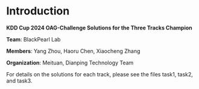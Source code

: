 
# Introduction

**KDD Cup 2024 OAG-Challenge Solutions for the Three Tracks Champion**

**Team**: BlackPearl Lab

**Members**: Yang Zhou, Haoru Chen, Xiaocheng Zhang

**Organization**: Meituan, Dianping Technology Team

For details on the solutions for each track, please see the files task1, task2, and task3.